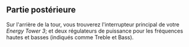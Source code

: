 ## Partie postérieure 
Sur l'arrière de la tour, vous trouverez l'interrupteur principal de votre *Energy Tower 3*; et deux régulateurs de puissance pour les fréquences hautes et basses (indiqués comme Treble et Bass).
